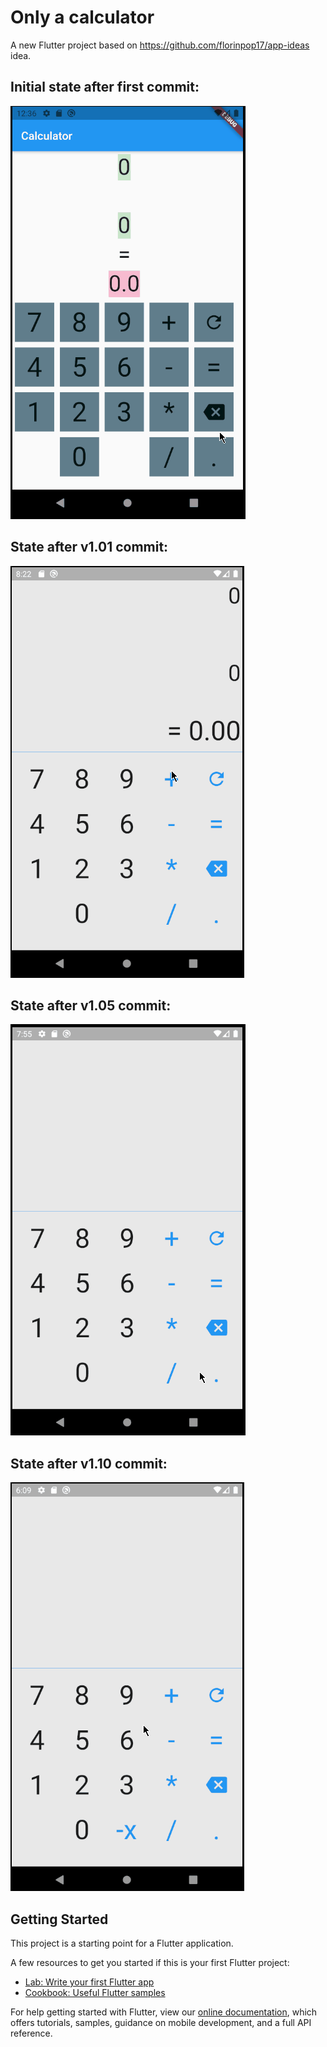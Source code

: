 # Only a calculator

A new Flutter project based on https://github.com/florinpop17/app-ideas idea.

## Initial state after first commit:

![Alt Text](./media/appGif_v1.gif)

## State after v1.01 commit:

![Alt Text](./media/appGif_v1.01.gif)

## State after v1.05 commit:

![Alt Text](./media/appGif_v1.05.gif)

## State after v1.10 commit:

![Alt Text](./media/appGif_v1.10.gif)

## Getting Started

This project is a starting point for a Flutter application.

A few resources to get you started if this is your first Flutter project:

- [Lab: Write your first Flutter app](https://flutter.dev/docs/get-started/codelab)
- [Cookbook: Useful Flutter samples](https://flutter.dev/docs/cookbook)

For help getting started with Flutter, view our
[online documentation](https://flutter.dev/docs), which offers tutorials,
samples, guidance on mobile development, and a full API reference.
